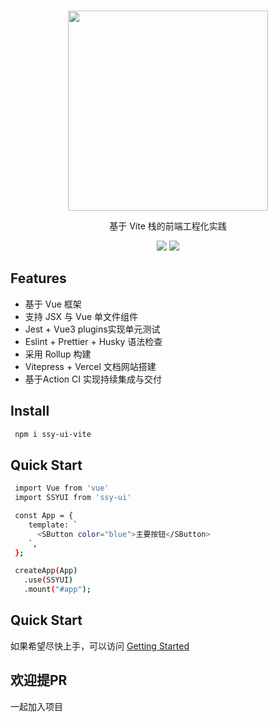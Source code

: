 <!--
 * @Author: ycshang
 * @Date: 2023-01-09 16:10:20
 * @LastEditors: ycshang
 * @LastEditTime: 2023-01-10 22:34:26
-->
<br>
<p align="center">
<img src="https://cdn.staticaly.com/gh/ycshang123/image-hosting@master/github_logo.1j9kvv7t60io.webp" style="width:320px;" />
</p>
<p align="center">
  基于 Vite 栈的前端工程化实践
</p>

<p align="center">
<img src="https://img.shields.io/github/license/ycshang123/ssy-ui-vite?color=%23b2ebf2&style=plastic">
<a href="https://codecov.io/github/ycshang123/ssy-ui-vite" >
<img src="https://codecov.io/github/ycshang123/ssy-ui-vite/branch/main/graph/badge.svg?token=8688BWSZCW"/>
</a>
</p>

## Features

- 基于 Vue 框架
- 支持 JSX 与 Vue 单文件组件
- Jest + Vue3 plugins实现单元测试
- Eslint + Prettier + Husky 语法检查
- 采用 Rollup 构建
- Vitepress + Vercel 文档网站搭建
- 基于Action CI 实现持续集成与交付

## Install

```bash
 npm i ssy-ui-vite
```

## Quick Start

```bash
 import Vue from 'vue'
 import SSYUI from 'ssy-ui'

 const App = {
    template: `
      <SButton color="blue">主要按钮</SButton>
    `,
 };

 createApp(App)
   .use(SSYUI)
   .mount("#app");
```

## Quick Start

如果希望尽快上手，可以访问 [Getting Started](https://ycshang-ui-vite.vercel.app/)

## 欢迎提PR
一起加入项目